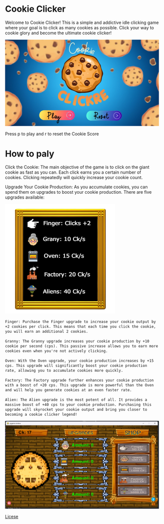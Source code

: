 # Cookie Clicker

Welcome to Cookie Clicker! This is a simple and addictive idle clicking game where your goal is to click as many cookies as possible. Click your way to cookie glory and become the ultimate cookie clicker!

![Alt text](assets/images/titlescreen.jpg)

Press p to play and r to reset the Cookie Score

# How to paly

Click the Cookie: The main objective of the game is to click on the giant cookie as fast as you can. Each click earns you a certain number of cookies. Clicking repeatedly will quickly increase your cookie count.

Upgrade Your Cookie Production: As you accumulate cookies, you can spend them on upgrades to boost your cookie production. There are five upgrades available:

![Alt text](assets/images/info-Frame.png)

    Finger: Purchase the Finger upgrade to increase your cookie output by +2 cookies per click. This means that each time you click the cookie, you will earn an additional 2 cookies.

    Granny: The Granny upgrade increases your cookie production by +10 cookie per second (cps). This passive increase allows you to earn more cookies even when you're not actively clicking.

    Oven: With the Oven upgrade, your cookie production increases by +15 cps. This upgrade will significantly boost your cookie production rate, allowing you to accumulate cookies more quickly.

    Factory: The Factory upgrade further enhances your cookie production with a boost of +20 cps. This upgrade is more powerful than the Oven and will help you generate cookies at an even faster rate.

    Alien: The Alien upgrade is the most potent of all. It provides a massive boost of +40 cps to your cookie production. Purchasing this upgrade will skyrocket your cookie output and bring you closer to becoming a cookie clicker legend!

![Alt text](assets/images/gameScreenshot.png)

[Licese](LICENSE)
